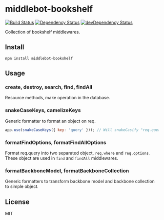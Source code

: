 # middlebot-bookshelf
[![Build Status](https://travis-ci.org/lemonde/middlebot-bookshelf.svg?branch=master)](https://travis-ci.org/lemonde/middlebot-bookshelf)
[![Dependency Status](https://david-dm.org/lemonde/middlebot-bookshelf.svg?theme=shields.io)](https://david-dm.org/lemonde/middlebot-bookshelf)
[![devDependency Status](https://david-dm.org/lemonde/middlebot-bookshelf/dev-status.svg?theme=shields.io)](https://david-dm.org/lemonde/middlebot-bookshelf#info=devDependencies)

Collection of bookshelf middlewares.

## Install

```
npm install middlebot-bookshelf
```

## Usage

### create, destroy, search, find, findAll

Resource methods, make operation in the database.

### snakeCaseKeys, camelizeKeys

Generic formatter to format an object on req.

```js
app.use(snakeCaseKeys({ key: 'query' })); // Will snakeCasify "req.query" object keys.
```

### formatFindOptions, formatFindAllOptions

Format req.query into two separated object, `req.where` and `req.options`. These object are used in `find` and `findAll` middlewares.

### formatBackboneModel, formatBackboneCollection

Generic formatters to transform backbone model and backbone collection to simple object.

## License

MIT